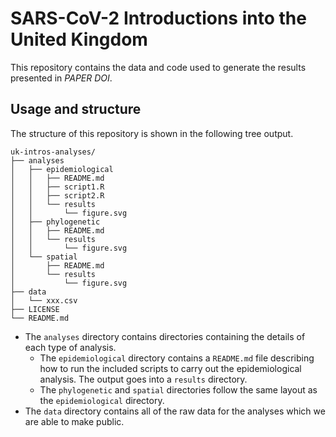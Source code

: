 # SARS-CoV-2 Introductions into the United Kingdom

This repository contains the data and code used to generate the results
presented in *PAPER DOI*.

## Usage and structure

The structure of this repository is shown in the following tree output.

```
uk-intros-analyses/
├── analyses
│   ├── epidemiological
│   │   ├── README.md
│   │   ├── script1.R
│   │   ├── script2.R
│   │   └── results
│   │       └── figure.svg
│   ├── phylogenetic
│   │   ├── README.md
│   │   └── results
│   │       └── figure.svg
│   └── spatial
│       ├── README.md
│       └── results
│           └── figure.svg
├── data
│   └── xxx.csv
├── LICENSE
└── README.md
```

- The `analyses` directory contains directories containing the details of each
  type of analysis.
  + The `epidemiological` directory contains a `README.md` file describing how
    to run the included scripts to carry out the epidemiological analysis. The
    output goes into a `results` directory.
  + The `phylogenetic` and `spatial` directories follow the same layout as the
    `epidemiological` directory.
- The `data` directory contains all of the raw data for the analyses which we
  are able to make public.
